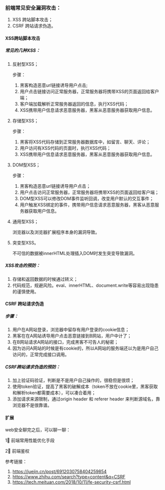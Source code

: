 ### 前端常见安全漏洞攻击：

1. XSS 跨站脚本攻击；
2. CSRF 跨站请求伪造。



#### XSS跨站脚本攻击

##### 常见的几种XSS：

1. 反射型XSS；

   步骤：

   1. 黑客构造恶意url链接诱导用户点击;
   2. 用户点击链接访问正常服务器，正常服务器将携带XSS的页面返回给客户端；
   3. 客户端加载解析正常服务器返回的信息，执行XSS代码；
   4. XSS携带用户信息请求恶意服务器，黑客从恶意服务器获取用户信息。

2. 存储型XSS；

   步骤：

   1. 黑客将XSS代码存储到正常服务器数据库中，如留言、聊天、评论；
   2. 用户访问有XSS代码的页面时，执行XSS代码；
   3. XSS携带用户信息请求恶意服务器，黑客从恶意服务器获取用户信息。

3. DOM型XSS；

   步骤：

   1. 黑客构造恶意url链接诱导用户点击；
   2. 用户点击访问正常服务器，正常服务器将携带XSS的页面返回给客户端；
   3. DOM型XSS可以修改DOM事件监听回调，改变用户默认的交互事件；
   4. 用户触发XSS绑定的事件，携带用户信息请求恶意服务器，黑客从恶意服务器获取用户信息。

4. 通用型XSS；

   浏览器以及浏览器扩展程序本身的漏洞导致。

5. 突变型XSS。

   不可信的数据被innerHTML处理插入DOM时发生突变导致漏洞。

   

##### XSS攻击的预防：

1. 存储和返回数据的时候通过转义；
2. 代码规范，规避风险。eval、innerHTML、document.write等容易出现隐患的谨慎使用。



#### CSRF 跨站请求伪造

##### 步骤：

1. 用户在A网站登录，浏览器中留存有用户登录的cookie信息；
2. 黑客在在A网站诱导用户点击恶意链接到B网站，用户中计了；
3. 在B网站请求A网站的接口，完成黑客不可告人的秘密；
4. 因为访问A网站的时候是有cookie的，所以A网站的服务端还以为是用户自己访问的，正常完成接口调用。



##### CSRF跨站请求伪造的预防：

1. 加上验证码验证，判断是不是用户自己操作的，很稳但是很烦；
2. 使用token验证，提高了黑客的破解成本（token不放在cookie里，黑客获取和解析token都需要成本），可以凑合着用；
3. 添加请求来源限制，通过origin header 和 referer header 来判断源域名，靠浏览器不是很靠谱。

#### 扩展

web安全聊完之后，可以聊一聊：

1⃣️  前端常用性能优化手段

2⃣️  前端鉴权



参考链接：

1. https://juejin.cn/post/6912030758404259854
2. https://www.zhihu.com/search?type=content&q=CSRF
2. https://tech.meituan.com/2018/10/11/fe-security-csrf.html